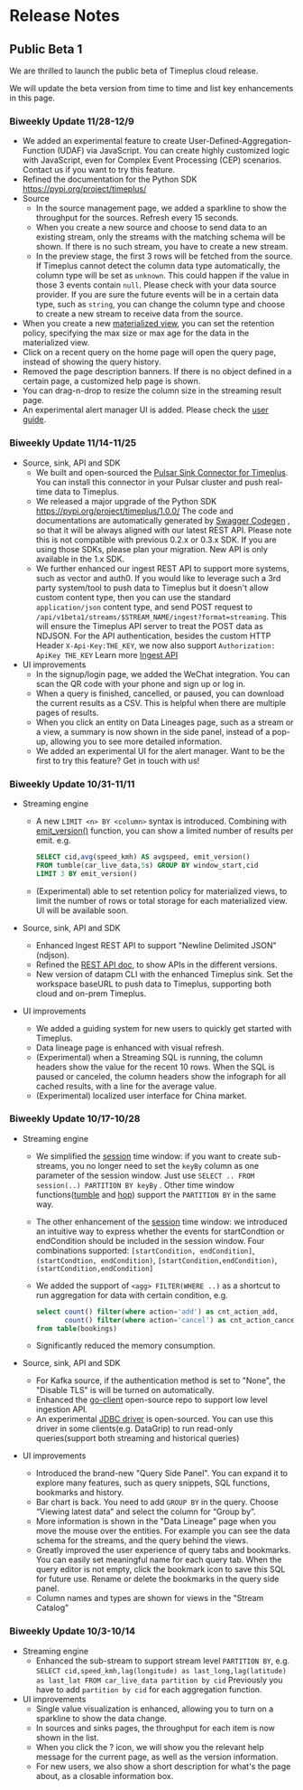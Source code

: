 # Release Notes

## Public Beta 1

We are thrilled to launch the public beta of Timeplus cloud release. 

We will update the beta version from time to time and list key enhancements in this page.

### Biweekly Update 11/28-12/9

* We added an experimental feature to create User-Defined-Aggregation-Function (UDAF) via JavaScript. You can create highly customized logic with JavaScript, even for Complex Event Processing (CEP) scenarios. Contact us if you want to try this feature.
* Refined the documentation for the Python SDK https://pypi.org/project/timeplus/
* Source
  * In the source management page, we added a sparkline to show the throughput for the sources. Refresh every 15 seconds.
  * When you create a new source and choose to send data to an existing stream, only the streams with the matching schema will be shown. If there is no such stream, you have to create a new stream.
  * In the preview stage, the first 3 rows will be fetched from the source. If Timeplus cannot detect the column data type automatically, the column type will be set as `unknown`. This could happen if the value in those 3 events contain `null`. Please check with your data source provider. If you are sure the future events will be in a certain data type, such as `string`, you can change the column type and choose to create a new stream to receive data from the source.
* When you create a new [materialized view](view#m_view), you can set the retention policy, specifying the max size or max age for the data in the materialized view.
* Click on a recent query on the home page will open the query page, instead of showing the query history.
* Removed the page description banners. If there is no object defined in a certain page, a customized help page is shown.
* You can drag-n-drop to resize the column size in the streaming result page.
* An experimental alert manager UI is added. Please check the [user guide](alert).

### Biweekly Update 11/14-11/25

* Source, sink, API and SDK
  * We built and open-sourced the [Pulsar Sink Connector for Timeplus](https://github.com/timeplus-io/pulsar-io-sink). You can install this connector in your Pulsar cluster and push real-time data to Timeplus.
  * We released a major upgrade of the Python SDK https://pypi.org/project/timeplus/1.0.0/ The code and documentations are automatically generated by [Swagger Codegen](https://github.com/swagger-api/swagger-codegen) , so that it will be always aligned with our latest REST API. Please note this is not compatible with previous 0.2.x or 0.3.x SDK. If you are using those SDKs, please plan your migration. New API is only available in the 1.x SDK.
  * We further enhanced our ingest REST API to support more systems, such as vector and auth0.
    If you would like to leverage such a 3rd party system/tool to push data to Timeplus but it doesn't allow custom content type, then you can use the standard `application/json` content type, and send POST request to `/api/v1beta1/streams/$STREAM_NAME/ingest?format=streaming`. This will ensure the Timeplus API server to treat the POST data as NDJSON. For the API authentication, besides the custom HTTP Header `X-Api-Key:THE_KEY`, we now also support `Authorization: ApiKey THE_KEY` Learn more [Ingest API](ingest-api)
* UI improvements
  * In the signup/login page, we added the WeChat integration. You can scan the QR code with your phone and sign up or log in.
  * When a query is finished, cancelled, or paused, you can download the current results as a CSV. This is helpful when there are multiple pages of results.
  * When you click an entity on Data Lineages page, such as a stream or a view, a summary is now shown in the side panel, instead of a pop-up, allowing you to see more detailed information.
  * We added an experimental UI for the alert manager. Want to be the first to try this feature? Get in touch with us! 

### Biweekly Update 10/31-11/11

* Streaming engine
  * A new `LIMIT <n> BY <column>` syntax is introduced. Combining with [emit_version()](functions#emit_version) function, you can show a limited number of results per emit. e.g.
    ```sql
    SELECT cid,avg(speed_kmh) AS avgspeed, emit_version() 
    FROM tumble(car_live_data,5s) GROUP BY window_start,cid 
    LIMIT 3 BY emit_version()
    ```
  * (Experimental) able to set retention policy for materialized views, to limit the number of rows or total storage for each materialized view. UI will be available soon.
  
* Source, sink, API and SDK
  * Enhanced Ingest REST API to support "Newline Delimited JSON" (ndjson).
  * Refined the [REST API doc](https://docs.timeplus.com/rest), to show APIs in the different versions.
  * New version of datapm CLI with the enhanced Timeplus sink. Set the workspace baseURL to push data to Timeplus, supporting both cloud and on-prem Timeplus.
  
* UI improvements
  * We added a guiding system for new users to quickly get started with Timeplus.
  * Data lineage page is enhanced with visual refresh.
  * (Experimental) when a Streaming SQL is running, the column headers show the value for the recent 10 rows. When the SQL is paused or canceled, the column headers show the infograph for all cached results, with a line for the average value.
  * (Experimental) localized user interface for China market.



### Biweekly Update 10/17-10/28

* Streaming engine
  * We simplified the [session](functions#session) time window: if you want to create sub-streams, you no longer need to set the `keyBy` column as one parameter of the session window. Just use `SELECT .. FROM session(..) PARTITION BY keyBy` . Other time window functions([tumble](functions#tumble) and [hop](functions#hop)) support the `PARTITION BY` in the same way.
  
  * The other enhancement of the [session](functions#session) time window: we introduced an intuitive way to express whether the events for startCondtion or endCondition should be included in the session window. Four combinations supported: `[startCondition, endCondition]`, `(startCondtion, endCondition)`, `[startCondition,endCondition)`,`(startCondition,endCondition]`
  
  * We added the support of `<agg> FILTER(WHERE ..)` as a shortcut to run aggregation for data with certain condition, e.g. 
    ```sql
    select count() filter(where action='add') as cnt_action_add,
           count() filter(where action='cancel') as cnt_action_cancel 
    from table(bookings)
    ```
  
  * Significantly reduced the memory consumption.
  
* Source, sink, API and SDK
  * For Kafka source, if the authentication method is set to "None", the "Disable TLS" is will be turned on automatically.
  * Enhanced the [go-client](https://github.com/timeplus-io/go-client) open-source repo to support low level ingestion API.
  * An experimental [JDBC driver](https://github.com/timeplus-io/java-demo/tree/main/src/main/java/com/timeplus/jdbc) is open-sourced. You can use this driver in some clients(e.g. DataGrip) to run read-only queries(support both streaming and historical queries)
  
* UI improvements
  * Introduced the brand-new "Query Side Panel". You can expand it to explore many features, such as query snippets, SQL functions, bookmarks and history.
  * Bar chart is back. You need to add `GROUP BY` in the query. Choose “Viewing latest data” and select the column for “Group by”.
  * More information is shown in the "Data Lineage" page when you move the mouse over the entities. For example you can see the data schema for the streams, and the query behind the views.
  * Greatly improved the user experience of query tabs and bookmarks. You can easily set meaningful name for each query tab. When the query editor is not empty, click the bookmark icon to save this SQL for future use. Rename or delete the bookmarks in the query side panel.
  * Column names and types are shown for views in the "Stream Catalog"

### Biweekly Update 10/3-10/14

* Streaming engine
  * Enhanced the sub-stream to support stream level `PARTITION BY`, e.g. `SELECT cid,speed_kmh,lag(longitude) as last_long,lag(latitude) as last_lat FROM car_live_data partition by cid` Previously you have to add `partition by cid` for each aggregation function.
* UI improvements
  * Single value visualization is enhanced, allowing you to turn on a sparkline to show the data change.
  * In sources and sinks pages, the throughput for each item is now shown in the list.
  * When you click the ? icon, we will show you the relevant help message for the current page, as well as the version information.
  * For new users, we also show a short description for what's the page about, as a closable information box.
